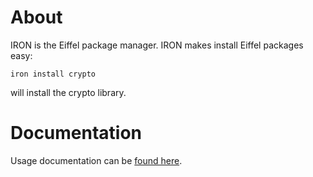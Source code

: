 About
=====

IRON is the Eiffel package manager. IRON makes install Eiffel packages easy:

    iron install crypto

will install the crypto library.


Documentation
=============

Usage documentation can be [found here](https://iron.eiffel.com/doc/#Package%20Repository%20vs%20Library%20Repository).
